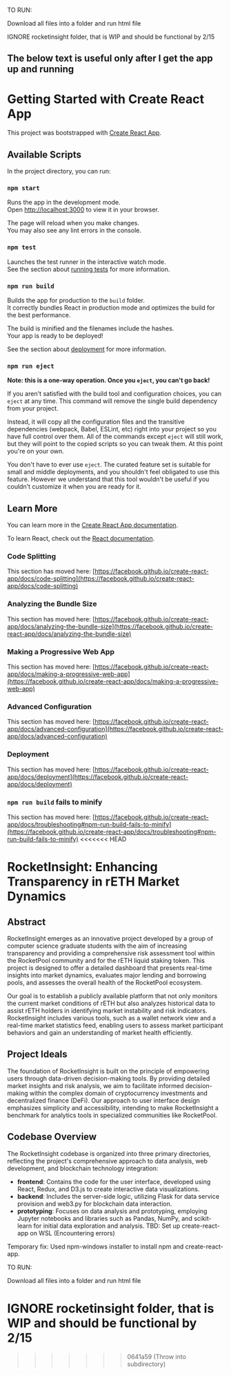 
TO RUN:

Download all files into a folder and run html file

IGNORE rocketinsight folder, that is WIP and should be functional by 2/15

The below text is useful only after I get the app up and running
--------------------------------------------------------------------------------------------------------------------------------------------------------------------------------------------------------------------

# Getting Started with Create React App

This project was bootstrapped with [Create React App](https://github.com/facebook/create-react-app).

## Available Scripts

In the project directory, you can run:

### `npm start`

Runs the app in the development mode.\
Open [http://localhost:3000](http://localhost:3000) to view it in your browser.

The page will reload when you make changes.\
You may also see any lint errors in the console.

### `npm test`

Launches the test runner in the interactive watch mode.\
See the section about [running tests](https://facebook.github.io/create-react-app/docs/running-tests) for more information.

### `npm run build`

Builds the app for production to the `build` folder.\
It correctly bundles React in production mode and optimizes the build for the best performance.

The build is minified and the filenames include the hashes.\
Your app is ready to be deployed!

See the section about [deployment](https://facebook.github.io/create-react-app/docs/deployment) for more information.

### `npm run eject`

**Note: this is a one-way operation. Once you `eject`, you can't go back!**

If you aren't satisfied with the build tool and configuration choices, you can `eject` at any time. This command will remove the single build dependency from your project.

Instead, it will copy all the configuration files and the transitive dependencies (webpack, Babel, ESLint, etc) right into your project so you have full control over them. All of the commands except `eject` will still work, but they will point to the copied scripts so you can tweak them. At this point you're on your own.

You don't have to ever use `eject`. The curated feature set is suitable for small and middle deployments, and you shouldn't feel obligated to use this feature. However we understand that this tool wouldn't be useful if you couldn't customize it when you are ready for it.

## Learn More

You can learn more in the [Create React App documentation](https://facebook.github.io/create-react-app/docs/getting-started).

To learn React, check out the [React documentation](https://reactjs.org/).

### Code Splitting

This section has moved here: [https://facebook.github.io/create-react-app/docs/code-splitting](https://facebook.github.io/create-react-app/docs/code-splitting)

### Analyzing the Bundle Size

This section has moved here: [https://facebook.github.io/create-react-app/docs/analyzing-the-bundle-size](https://facebook.github.io/create-react-app/docs/analyzing-the-bundle-size)

### Making a Progressive Web App

This section has moved here: [https://facebook.github.io/create-react-app/docs/making-a-progressive-web-app](https://facebook.github.io/create-react-app/docs/making-a-progressive-web-app)

### Advanced Configuration

This section has moved here: [https://facebook.github.io/create-react-app/docs/advanced-configuration](https://facebook.github.io/create-react-app/docs/advanced-configuration)

### Deployment

This section has moved here: [https://facebook.github.io/create-react-app/docs/deployment](https://facebook.github.io/create-react-app/docs/deployment)

### `npm run build` fails to minify

This section has moved here: [https://facebook.github.io/create-react-app/docs/troubleshooting#npm-run-build-fails-to-minify](https://facebook.github.io/create-react-app/docs/troubleshooting#npm-run-build-fails-to-minify)
<<<<<<< HEAD

# RocketInsight: Enhancing Transparency in rETH Market Dynamics

## Abstract

RocketInsight emerges as an innovative project developed by a group of computer science graduate students with the aim of increasing transparency and providing a comprehensive risk assessment tool within the RocketPool community and for the rETH liquid staking token. This project is designed to offer a detailed dashboard that presents real-time insights into market dynamics, evaluates major lending and borrowing pools, and assesses the overall health of the RocketPool ecosystem.

Our goal is to establish a publicly available platform that not only monitors the current market conditions of rETH but also analyzes historical data to assist rETH holders in identifying market instability and risk indicators. RocketInsight includes various tools, such as a wallet network view and a real-time market statistics feed, enabling users to assess market participant behaviors and gain an understanding of market health efficiently.

## Project Ideals

The foundation of RocketInsight is built on the principle of empowering users through data-driven decision-making tools. By providing detailed market insights and risk analysis, we aim to facilitate informed decision-making within the complex domain of cryptocurrency investments and decentralized finance (DeFi). Our approach to user interface design emphasizes simplicity and accessibility, intending to make RocketInsight a benchmark for analytics tools in specialized communities like RocketPool.

## Codebase Overview

The RocketInsight codebase is organized into three primary directories, reflecting the project's comprehensive approach to data analysis, web development, and blockchain technology integration:

- **frontend**: Contains the code for the user interface, developed using React, Redux, and D3.js to create interactive data visualizations.
- **backend**: Includes the server-side logic, utilizing Flask for data service provision and web3.py for blockchain data interaction.
- **prototyping**: Focuses on data analysis and prototyping, employing Jupyter notebooks and libraries such as Pandas, NumPy, and scikit-learn for initial data exploration and analysis.
TBD: Set up create-react-app on WSL (Encountering errors)

Temporary fix: Used npm-windows installer to install npm and create-react-app.

TO RUN:

Download all files into a folder and run html file

IGNORE rocketinsight folder, that is WIP and should be functional by 2/15
=======
>>>>>>> 0641a59 (Throw into subdirectory)

